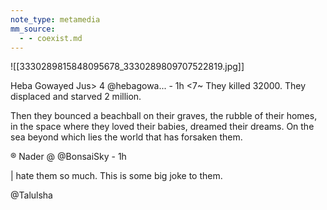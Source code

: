 ```yaml
---
note_type: metamedia
mm_source:
  - - coexist.md
---
```


![[3330289815848095678_3330289809707522819.jpg]]

Heba Gowayed Jus> 4 @hebagowa... - 1h
<7~ They killed 32000. They displaced and starved
2 million.

Then they bounced a beachball on their graves,
the rubble of their homes, in the space where
they loved their babies, dreamed their dreams.
On the sea beyond which lies the world that
has forsaken them.

® Nader @ @BonsaiSky - 1h

| hate them so much. This is some big joke
to them.

@Talulsha


